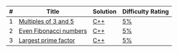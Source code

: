 
| # | Title | Solution | Difficulty Rating |
|---| ----- | -------- | ---------- |
|1|[Multiples of 3 and 5](https://projecteuler.net/problem=1)|[C++](./001/001.cpp)|[5%](./001/README.md)|
|2|[Even Fibonacci numbers](https://projecteuler.net/problem=2)|[C++](./002/002.cpp)|[5%](./002/README.md)|
|3|[Largest prime factor](https://projecteuler.net/problem=3)|[C++](./003/003.cpp)|[5%](./003/README.md)|
